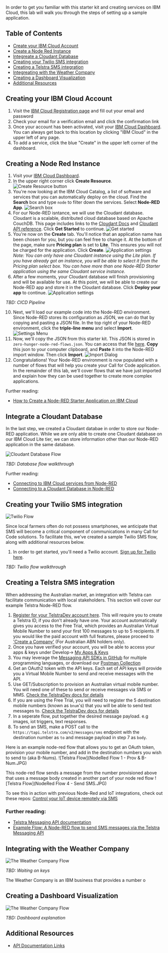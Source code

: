 In order to get you familiar with this starter kit and creating services on IBM Cloud, this lab will walk you through the steps of setting up a sample application.

## Table of Contents
* [Create your IBM Cloud Account](https://github.com/Call-for-Code/Solution-Starter-Kit-Hunger-2021/blob/master/lab/README.md#create-your-ibm-cloud-account)
* [Create a Node Red Instance](https://github.com/Call-for-Code/Solution-Starter-Kit-Hunger-2021/blob/master/lab/README.md#create-a-node-red-instance)
* [Integreate a Cloudant Database](https://github.com/Call-for-Code/Solution-Starter-Kit-Hunger-2021/blob/master/lab/README.md#integrate-a-cloudant-database)
* [Creating your Twilio SMS integration](https://github.com/Call-for-Code/Solution-Starter-Kit-Hunger-2021/blob/master/lab/README.md#creating-your-twilio-sms-integration)
* [Creating a Telstra SMS integration](https://github.com/Call-for-Code/Solution-Starter-Kit-Hunger-2021/blob/master/lab/README.md#creating-a-telstra-sms-integration)
* [Integreating with the Weather Company](https://github.com/Call-for-Code/Solution-Starter-Kit-Hunger-2021/blob/master/lab/README.md#integrating-with-the-weather-company)
* [Creating a Dashboard Visualization](https://github.com/Call-for-Code/Solution-Starter-Kit-Hunger-2021/blob/master/lab/README.md#creating-a-dashboard-visualization)
* [Additional Resources](#creating-a-dashboard-visualization)

## Creating your IBM Cloud Account
1. Visit the [IBM Cloud Registration page](https://cloud.ibm.com/registration) and fill out your email and password
2. Check your email for a verification email and click the confirmation link
3. Once your account has been activated, visit your [IBM Cloud Dashboard](https://cloud.ibm.com/). You can always get back to this location by clicking "IBM Cloud" in the upper left of any page.
4. To add a service, click the blue "Create" in the upper left corner of the dashboard.

## Creating a Node Red Instance
1. Visit your [IBM Cloud Dashboard](https://cloud.ibm.com/).
2. In the upper right corner click **Create Resource**.
![Create Resource button](images/nr-1.png)
3. You're now looking at the IBM Cloud Catalog, a list of software and services that you can automatically deploy on the cloud. Find the **Search** box and type `node` to filter down the services. Select **Node-RED App**.
![Search box](images/nr-2.png)
4. For our Node-RED isntance, we will use the Cloudant database. Cloudant is a scalable, distributed cloud database based on Apache CouchDB. This page includes links to the [Cloudant Docs](https://cloud.ibm.com/docs/Cloudant) and [Cloudant API reference](https://cloud.ibm.com/apidocs/cloudant). Click **Get Started** to continue.
![Get started](images/nr-3.png)
5. You're now on the **Create** tab. You'll notice that an application name has been chosen for you, but you can feel free to change it. At the bottom of the page, make sure **Pricing plan** is set to **Lite**. This ensures you will not be charged for the application. Click **Create**.
![Application settings](images/nr-4.png)
*Note: You can only have one Cloudant instance using the Lite plan. If you have already got an instance, you will be able to select it from the Pricing plan select box. You can have more than one Node-RED Starter application using the same Cloudant service instance.*
6. After a few moments, your Cloudant database will finish provisioning and will be available for use. At this point, we will be able to create our Node-RED app and store it in the Cloudant database. Click **Deploy your app** to continue.
![Application settings](images/nr-4.png)

*TBD: CICD Pipeline*

10. Next, we'll load our example code into the Node-RED environment. Since Node-RED stores its configuration as JSON, we can do that by copying and pasting a JSON file. In the top right of your Node-RED environment, click the **triple-line menu** and select **Import**. 
![Settings Menu](images/nr-10.png)
11. Now, we'll copy the JSON from this starter kit. This JSON is stored in `zero-hunger-node-red-flows.json`. You can access that file [here](https://github.com/Call-for-Code/Solution-Starter-Kit-Hunger-2021/blob/master/lab/zero-hunger-node-red-flows.json). **Copy** this json to your computer clipboard, and **Paste** it into the Node-RED import window. Then click **Import**.
![Import Dialog](images/nr-11.png)
12. Congratulations! Your Node-RED environment is now populated with a number of flows that will help you create your Call for Code application. In the remainder of this lab, we'll cover flows that we have just imported and explain how they can be used together to create more complex applications.

Further reading:
* [How to Create a Node-RED Starter Application on IBM Cloud](https://developer.ibm.com/components/node-red/tutorials/how-to-create-a-node-red-starter-application/)


## Integrate a Cloudant Database

In the last step, we created a Cloudant databae in order to store our Node-RED application. While we are only able to create one Cloudant database on our IBM Cloud Lite tier, we can store information other than our Node-RED application in the same database.

![Cloudant Database Flow](images/cloudant-1.png)

*TBD: Database flow walkthrough*

Further reading:
* [Connecting to IBM Cloud services from Node-RED](https://knolleary.net/2018/06/05/connecting-to-ibm-cloud-services-from-node-red/)
* [Connecting to a Cloudant Database in Node-RED](https://medium.com/@ml4den/connecting-to-a-cloudant-database-in-node-red-37239bfc9ede)

## Creating your Twilio SMS integration

![Twilio Flow](images/twilio-1.png)

Since local farmers often do not possess smartphones, we anticipate that SMS will become a critical component of communications in many Call for Code solutions. To facilitate this, we've created a sample Twilio SMS flow, along with additional resources below.

1. In order to get started, you'll need a Twilio account. [Sign up for Twilio here](www.twilio.com/referral/lup4VV).

*TBD: Twilio flow walkthrough*

## Creating a Telstra SMS integration

When addressing the Australian market, an integration with Telstra can facilitate communication with local stakeholders. This section will cover our example Telstra Node-RED flow.

1. [Register for your TelstraDev account here](https://dev.telstra.com/tdev/user/register). This will require you to create a Telstra ID, if you don't already have one.
Your account automatically gives you access to the Free Trial, which provides an Australian Virtual Mobile Number to send your first 100 messages to up to 5 recipients. If you would like the paid account with full features, please proceed to ['Create a Company'](https://dev.telstra.com/company-add) (For Australian ABN holders only).
2. Once you have verified your account, you will be able to access your apps & keys under Develop-> [My Apps & Keys](https://dev.telstra.com/user/me/apps)
3. You may leverage the [Messaging API SDKs in GitHub](https://github.com/telstra) for multiple programming languages, or download our [Postman Collection](https://dev.telstra.com/content/messaging-api#section/Getting-Started/Run-in-Postman)
4. Get an OAuth2 token with the API keys. Each set of API keys will provide you a Virtual Mobile Number to send and receive messages with the API.
5. Use GET/Subscription to provision an Australian virtual mobile number. You will need one of these to send or receive messages via SMS or MMS. [Check the TelstraDev docs for details](https://dev.telstra.com/content/messaging-api#operation/createSubscription)
6. If you are using the Free Trial, you will need to register the 5 destination mobile numbers (known as `bnum`'s) that you will be able to send test messages to. [Check the TelstraDev docs for details](https://dev.telstra.com/content/messaging-api#operation/freeTrialBnumRegister)
7. In a seperate flow, put together the desired message payload. e.g images, iot triggers, text responses.
8. To send an SMS, make a POST call to the `https://tapi.telstra.com/v2/messages/sms` endpoint with the destination number as `to` and message payload in step 7 as `body`.

Here is an example node-red flow that allows you to get an OAuth token, provision your mobile number, and add in the destination numbers you wish to send to (aka B-Nums).
![Telstra Flow](NodeRed Flow 1 - Prov & B-Num.JPG)

This node-red flow sends a message from the number provisioned above that uses a message body created in another part of your node red flow
![Telstra Flow](NodeRed Flow 4 - Send SMS.JPG)

To see this in action with previous Node-Red and IoT integrations, check out these repos: [Control your IoT device remotely via SMS](https://github.com/MichelleHowie/TelstraDevArduinoNodeRedBlink) 

### Further reading:
* [Telstra Messaging API documentation](https://dev.telstra.com/content/messaging-api)
* [Example Flow: A Node-RED flow to send SMS messages via the Telstra Messaging API](https://github.com/brendan-myers/node-red-contrib-telstra-messaging)

## Integrating with the Weather Company

![The Weather Company Flow](images/twc-1.png)

*TBD: Waiting on keys*

The Weather Company is an IBM business that provides a number o 

## Creating a Dashboard Visualization

![The Weather Company Flow](images/twc-1.png)


*TBD: Dashboard explanation*


## Additional Resources
* [API Documentation Links](https://github.com/Call-for-Code/Solution-Starter-Kit-Hunger-2021/blob/master/README.md#api-integration-documentation)
